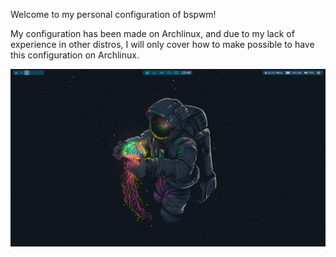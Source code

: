 Welcome to my personal configuration of bspwm!

My configuration has been made on Archlinux, and due to my lack of experience in other distros, I will only cover how to make possible to have this configuration on Archlinux.

![](Screenshots/2021-03-20-234946_1920x1080_scrot.png)
